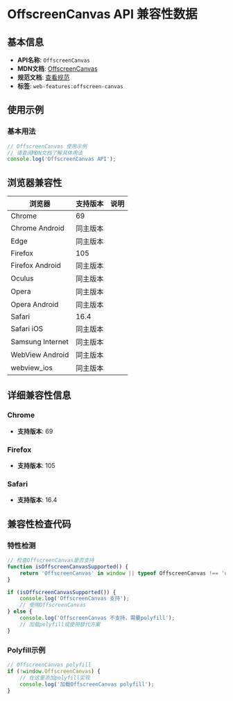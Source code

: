 # OffscreenCanvas API 兼容性数据

## 基本信息

- **API名称**: `OffscreenCanvas`
- **MDN文档**: [OffscreenCanvas](https://developer.mozilla.org/docs/Web/API/OffscreenCanvas)
- **规范文档**: [查看规范](https://html.spec.whatwg.org/multipage/canvas.html#the-offscreencanvas-interface)
- **标签**: `web-features:offscreen-canvas`

## 使用示例

### 基本用法

```javascript
// OffscreenCanvas 使用示例
// 请查阅MDN文档了解具体用法
console.log('OffscreenCanvas API');
```

## 浏览器兼容性

| 浏览器 | 支持版本 | 说明 |
|--------|----------|------|
| Chrome | 69 |  |
| Chrome Android | 同主版本 |  |
| Edge | 同主版本 |  |
| Firefox | 105 |  |
| Firefox Android | 同主版本 |  |
| Oculus | 同主版本 |  |
| Opera | 同主版本 |  |
| Opera Android | 同主版本 |  |
| Safari | 16.4 |  |
| Safari iOS | 同主版本 |  |
| Samsung Internet | 同主版本 |  |
| WebView Android | 同主版本 |  |
| webview_ios | 同主版本 |  |

## 详细兼容性信息

### Chrome

- **支持版本**: 69

### Firefox

- **支持版本**: 105

### Safari

- **支持版本**: 16.4

## 兼容性检查代码

### 特性检测

```javascript
// 检查OffscreenCanvas是否支持
function isOffscreenCanvasSupported() {
    return 'OffscreenCanvas' in window || typeof OffscreenCanvas !== 'undefined';
}

if (isOffscreenCanvasSupported()) {
    console.log('OffscreenCanvas 支持');
    // 使用OffscreenCanvas
} else {
    console.log('OffscreenCanvas 不支持，需要polyfill');
    // 加载polyfill或使用替代方案
}
```

### Polyfill示例

```javascript
// OffscreenCanvas polyfill
if (!window.OffscreenCanvas) {
    // 在这里添加polyfill实现
    console.log('加载OffscreenCanvas polyfill');
}
```

